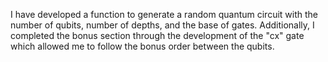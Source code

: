 I have developed a function to generate a random quantum circuit with the number of qubits, number of depths, and the base of gates. Additionally, I completed the bonus section through the development of the "cx" gate which allowed me to follow the bonus order between the qubits.
